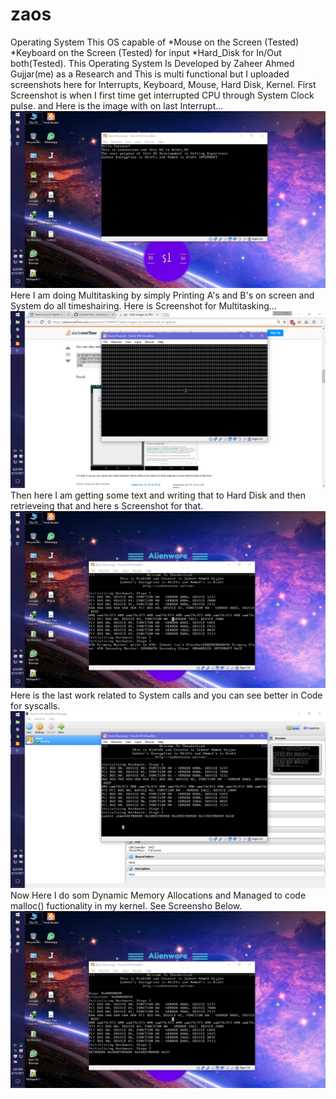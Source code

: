 # zaos
Operating System
This OS capable of 
*Mouse on the Screen (Tested)
*Keyboard on the Screen (Tested) for input
*Hard_Disk for In/Out both(Tested).
This Operating System Is Developed by Zaheer Ahmed Gujjar(me) as a Research and This is multi functional but I uploaded screenshots here for Interrupts, Keyboard, Mouse, Hard Disk, Kernel.
First Screenshot is when I first time get interrupted CPU through System Clock pulse.
and Here is the image with on last Interrupt...
![alt text](screenshots/os3.png?raw=true "Getting Interrupted")
Here I am doing Multitasking by simply Printing A's and B's on screen and System do all timeshairing.
Here is Screenshot for Multitasking...
![alt text](screenshots/os2.png?raw=true "MultiTasking")
Then here I am getting some text and writing that to Hard Disk and then retrieveing that and here s Screenshot for that.
![alt text](screenshots/os5.png?raw=true "Writing & Reading Hard Disk")
Here is the last work related to System calls and you can see better in Code for syscalls.
![alt text](screenshots/os1.png?raw=true "System Calls")
Now Here I do som Dynamic Memory Allocations and Managed to code malloc() fuctionality in my kernel.
See Screensho Below.
![alt text](screenshots/os6.png?raw=true "Dynamic Mem Management(Heap/malloc)")
